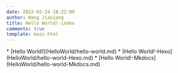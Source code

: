 ```yaml
---
date: 2022-02-24 18:22:00
author: Wang Jiaxiang
title: Hello World!-index
comments: true
template: main.html
---
```

<div class="grid cards" markdown>
* [Hello World!](HelloWorld/hello-world.md)
* [Hello World!-Hexo](HelloWorld/hello-world-Hexo.md)
* [Hello World!-Mkdocs](HelloWorld/hello-world-Mkdocs.md)
</div>